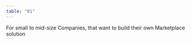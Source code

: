 ```yaml
---
table: "01"
---
```

For small to mid-size Companies, that want to build their own Marketplace solution
